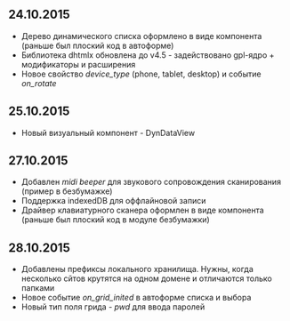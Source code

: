 ## 24.10.2015
- Дерево динамического списка оформлено в виде компонента (раньше был плоский код в автоформе)
- Библиотека dhtmlx обновлена до v4.5 - задействовано gpl-ядро + модификаторы и расширения
- Новое свойство _device_type_ (phone, tablet, desktop) и событие _on_rotate_ 

## 25.10.2015
- Новый визуальный компонент - DynDataView

## 27.10.2015
- Добавлен _midi beeper_ для звукового сопровождения сканирования (пример в безбумажке)
- Поддержка indexedDB для оффлайновой записи
- Драйвер клавиатурного сканера оформлен в виде компонента (раньше был плоский код в модуле безбумажки)

## 28.10.2015
- Добавлены префиксы локального хранилища. Нужны, когда несколько сйтов крутятся на одном домене и отличаются только папками
- Новое событие _on_grid_inited_ в автоформе списка и выбора
- Новый тип поля грида - _pwd_ для ввода паролей
